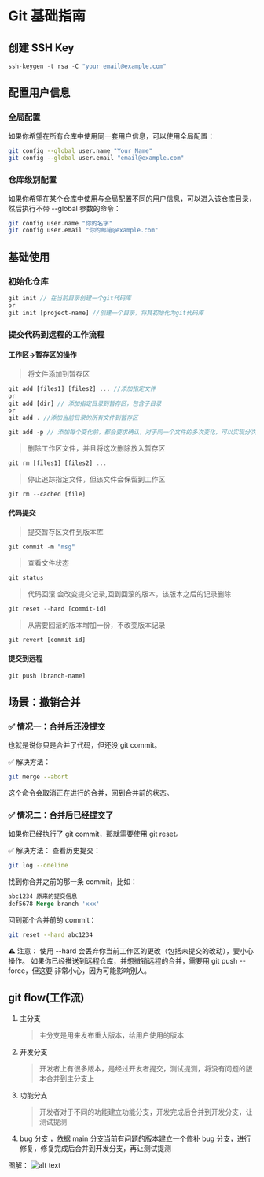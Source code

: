 # Git 基础指南

## 创建 SSH Key

```ts
ssh-keygen -t rsa -C "your email@example.com"
```

## 配置用户信息

### 全局配置

如果你希望在所有仓库中使用同一套用户信息，可以使用全局配置：

```bash
git config --global user.name "Your Name"
git config --global user.email "email@example.com"
```

### 仓库级别配置

如果你希望在某个仓库中使用与全局配置不同的用户信息，可以进入该仓库目录，然后执行不带 --global 参数的命令：

```bash
git config user.name "你的名字"
git config user.email "你的邮箱@example.com"
```

## 基础使用

### 初始化仓库

```ts
git init // 在当前目录创建一个git代码库
or
git init [project-name] //创建一个目录，将其初始化为git代码库
```

### 提交代码到远程的工作流程

#### 工作区->暂存区的操作

> 将文件添加到暂存区

```ts
git add [files1] [files2] ... //添加指定文件
or
git add [dir] // 添加指定目录到暂存区，包含子目录
or
git add . //添加当前目录的所有文件到暂存区

git add -p // 添加每个变化前，都会要求确认，对于同一个文件的多次变化，可以实现分次提交
```

> 删除工作区文件，并且将这次删除放入暂存区

```ts
git rm [files1] [files2] ...
```

> 停止追踪指定文件，但该文件会保留到工作区

```ts
git rm --cached [file]
```

#### 代码提交

> 提交暂存区文件到版本库

```ts
git commit -m "msg"
```

> 查看文件状态

```ts
git status
```

> 代码回滚
> 会改变提交记录,回到回滚的版本，该版本之后的记录删除

```ts
git reset --hard [commit-id]
```

> 从需要回滚的版本增加一份，不改变版本记录

```ts
git revert [commit-id]
```

#### 提交到远程

```ts
git push [branch-name]
```

## 场景：撤销合并

### ✅ 情况一：合并后还没提交

也就是说你只是合并了代码，但还没 git commit。

✅ 解决方法：

```bash
git merge --abort
```

这个命令会取消正在进行的合并，回到合并前的状态。

### ✅ 情况二：合并后已经提交了

如果你已经执行了 git commit，那就需要使用 git reset。

✅ 解决方法：
查看历史提交：

```bash
git log --oneline
```

找到你合并之前的那一条 commit，比如：

```sql
abc1234 原来的提交信息
def5678 Merge branch 'xxx'
```

回到那个合并前的 commit：

```bash
git reset --hard abc1234
```

⚠️ 注意：
使用 --hard 会丢弃你当前工作区的更改（包括未提交的改动），要小心操作。
如果你已经推送到远程仓库，并想撤销远程的合并，需要用 git push --force，但这要 非常小心，因为可能影响别人。

## git flow(工作流)

1. 主分支
   > 主分支是用来发布重大版本，给用户使用的版本
2. 开发分支
   > 开发者上有很多版本，是经过开发者提交，测试提测，将没有问题的版本合并到主分支上
3. 功能分支
   > 开发者对于不同的功能建立功能分支，开发完成后合并到开发分支，让测试提测
4. bug 分支 ，依据 main 分支当前有问题的版本建立一个修补 bug 分支，进行修复，修复完成后合并到开发分支，再让测试提测

图解：
![alt text](/images/git/git_flow.png)

